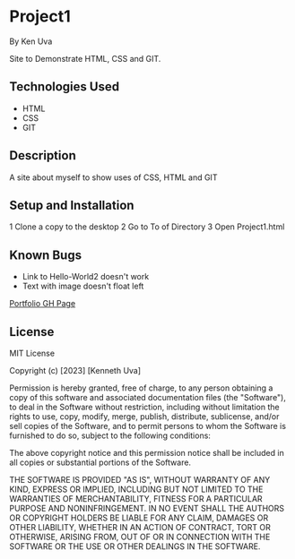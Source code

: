 # Project1

By Ken Uva

Site to Demonstrate HTML, CSS and GIT.

## Technologies Used
* HTML
* CSS
* GIT

## Description 
A site about myself to show uses of CSS, HTML and GIT

## Setup and Installation
1 Clone a copy to the desktop
2 Go to To of Directory
3 Open Project1.html

## Known Bugs
* Link to Hello-World2 doesn't work
* Text with image doesn't float left

[Portfolio GH Page](https://kennethuva.github.io/Portfolio/)

## License
MIT License

Copyright (c) [2023] [Kenneth Uva]

Permission is hereby granted, free of charge, to any person obtaining a copy
of this software and associated documentation files (the "Software"), to deal
in the Software without restriction, including without limitation the rights
to use, copy, modify, merge, publish, distribute, sublicense, and/or sell
copies of the Software, and to permit persons to whom the Software is
furnished to do so, subject to the following conditions:

The above copyright notice and this permission notice shall be included in all
copies or substantial portions of the Software.

THE SOFTWARE IS PROVIDED "AS IS", WITHOUT WARRANTY OF ANY KIND, EXPRESS OR
IMPLIED, INCLUDING BUT NOT LIMITED TO THE WARRANTIES OF MERCHANTABILITY,
FITNESS FOR A PARTICULAR PURPOSE AND NONINFRINGEMENT. IN NO EVENT SHALL THE
AUTHORS OR COPYRIGHT HOLDERS BE LIABLE FOR ANY CLAIM, DAMAGES OR OTHER
LIABILITY, WHETHER IN AN ACTION OF CONTRACT, TORT OR OTHERWISE, ARISING FROM,
OUT OF OR IN CONNECTION WITH THE SOFTWARE OR THE USE OR OTHER DEALINGS IN THE
SOFTWARE.
